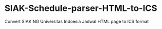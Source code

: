 # SIAK-Schedule-parser-HTML-to-ICS
Convert SIAK NG Universitas Indoesia Jadwal HTML page to ICS format
